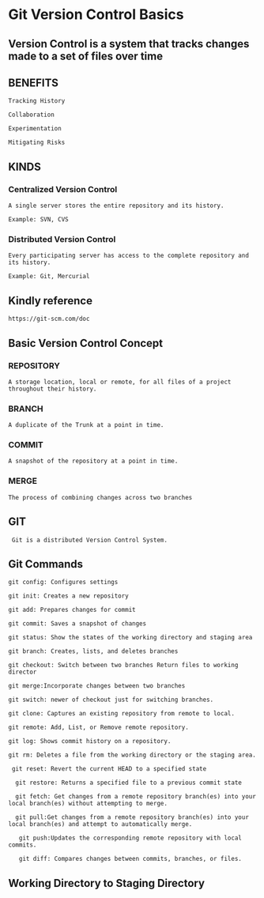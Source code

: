 # Git Version Control Basics
## Version Control is a system that tracks changes made to a set of files over time

## BENEFITS
    Tracking History

    Collaboration

    Experimentation

    Mitigating Risks

## KINDS
### Centralized Version Control
    A single server stores the entire repository and its history. 

    Example: SVN, CVS

### Distributed Version Control
    Every participating server has access to the complete repository and its history.

    Example: Git, Mercurial

## Kindly reference
    https://git-scm.com/doc 

## Basic Version Control Concept
### REPOSITORY
    A storage location, local or remote, for all files of a project throughout their history.

### BRANCH
    A duplicate of the Trunk at a point in time. 

### COMMIT
    A snapshot of the repository at a point in time.

### MERGE
    The process of combining changes across two branches

## GIT
     Git is a distributed Version Control System.

## Git Commands
    git config: Configures settings

    git init: Creates a new repository

    git add: Prepares changes for commit

    git commit: Saves a snapshot of changes

    git status: Show the states of the working directory and staging area

    git branch: Creates, lists, and deletes branches

    git checkout: Switch between two branches Return files to working director

    git merge:Incorporate changes between two branches

    git switch: newer of checkout just for switching branches.

    git clone: Captures an existing repository from remote to local.

    git remote: Add, List, or Remove remote repository.

    git log: Shows commit history on a repository.

    git rm: Deletes a file from the working directory or the staging area.

     git reset: Revert the current HEAD to a specified state

      git restore: Returns a specified file to a previous commit state

      git fetch: Get changes from a remote repository branch(es) into your local branch(es) without attempting to merge.

      git pull:Get changes from a remote repository branch(es) into your local branch(es) and attempt to automatically merge.

       git push:Updates the corresponding remote repository with local commits.

       git diff: Compares changes between commits, branches, or files. 

## Working Directory to Staging Directory










